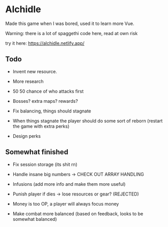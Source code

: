 # Alchidle 
Made this game when I was bored, used it to learn more Vue.
<p>Warning: there is a lot of spaggethi code here, read at own risk</p>

try it here: https://alchidle.netlify.app/


## Todo

- Invent new resource.

- More research

- 50 50 chance of who attacks first

- Bosses? extra maps? rewards?
- Fix balancing, things should stagnate
- When things stagnate the player should do some sort of reborn (restart the game with extra perks)
- Design perks

## Somewhat finished

- Fix session storage (its shit rn)
- Handle insane big numbers -> CHECK OUT ARRAY HANDLING

- Infusions (add more info and make them more useful)

- Punish player if dies -> lose resources or gear? (REJECTED)

- Money is too OP, a player will always focus money

- Make combat more balanced (based on feedback, looks to be somewhat balanced)
